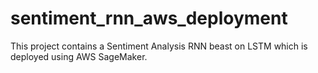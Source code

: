 # sentiment_rnn_aws_deployment
This project contains a Sentiment Analysis RNN beast on LSTM which is deployed using AWS SageMaker.
